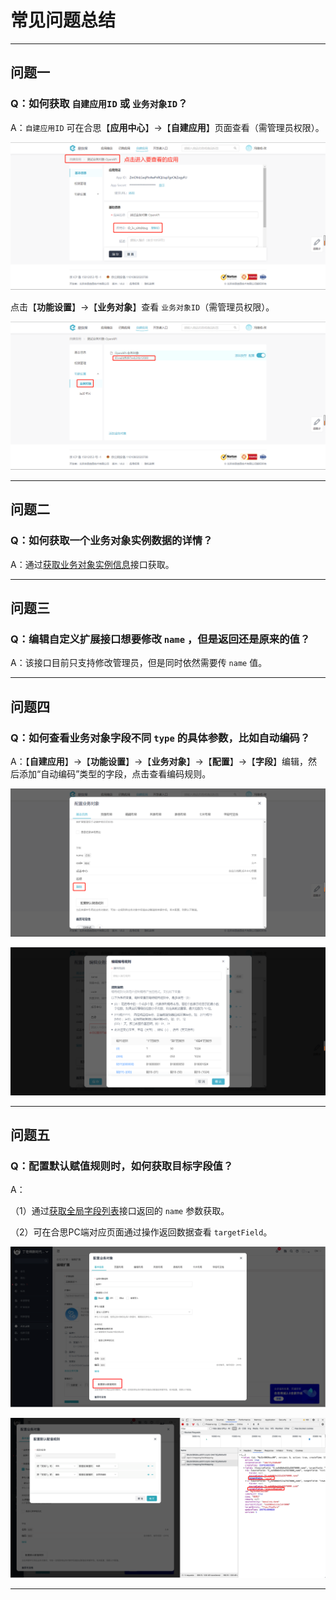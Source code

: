 # 常见问题总结

---
## 问题一

### Q：如何获取 `自建应用ID` 或 `业务对象ID`？

A：`自建应用ID` 可在合思【**应用中心**】->【**自建应用**】页面查看（需管理员权限）。

![image](images/应用ID.png)

点击【**功能设置**】->【**业务对象**】查看 `业务对象ID`（需管理员权限）。

![image](images/业务对象ID.png)

---
## 问题二

### Q：如何获取一个业务对象实例数据的详情？

A：通过[获取业务对象实例信息](/docs/open-api/datalink-extend/get-entity-object)接口获取。

---
## 问题三

### Q：编辑自定义扩展接口想要修改 `name` ，但是返回还是原来的值？

A：该接口目前只支持修改管理员，但是同时依然需要传 `name` 值。

---
## 问题四

### Q：如何查看业务对象字段不同 `type` 的具体参数，比如自动编码？

A：【**自建应用**】->【**功能设置**】->【**业务对象**】->【**配置**】->【**字段**】编辑，然后添加“自动编码”类型的字段，点击查看编码规则。

![image](images/配置业务对象.png)

![image](images/编码规则.png)

---
## 问题五

### Q：配置默认赋值规则时，如何获取目标字段值？

A：

（1）通过[获取全局字段列表](/docs/open-api/forms/get-customs-param)接口返回的 `name` 参数获取。

（2）可在合思PC端对应页面通过操作返回数据查看 `targetField`。

![赋值规则](images/赋值规则.png)

![赋值规则目标字段](images/赋值规则目标字段.png)

---